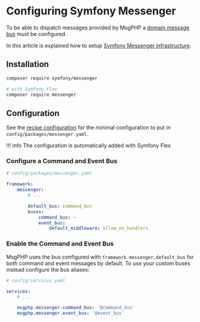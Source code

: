 # Configuring Symfony Messenger

To be able to dispatch messages provided by MsgPHP a [domain message bus](../ddd/message-bus.md) must be
configured.

In this article is explained how to setup [Symfony Messenger infrastructure](../infrastructure/symfony-messenger.md).

## Installation

```bash
composer require symfony/messenger

# with Symfony Flex
composer require messenger
```

## Configuration

See the [recipe configuration] for the minimal configuration to put in `config/packages/messenger.yaml`.

!!! info
    The configuration is automatically added with Symfony Flex

### Configure a Command and Event Bus

```yaml
# config/packages/messenger.yaml

framework:
    messenger:
        # ...

        default_bus: command_bus
        buses:
            command_bus: ~
            event_bus:
                default_middleware: allow_no_handlers
```

### Enable the Command and Event Bus

MsgPHP uses the bus configured with `framework.messenger.default_bus` for both command and event messages by default. To
use your custom buses instead configure the bus aliases:

```yaml
# config/services.yaml

services:
    # ...

    msgphp.messenger.command_bus: '@command_bus'
    msgphp.messenger.event_bus: '@event_bus'
```

[recipe configuration]: https://github.com/symfony/recipes/blob/master/symfony/messenger/4.3/config/packages/messenger.yaml
